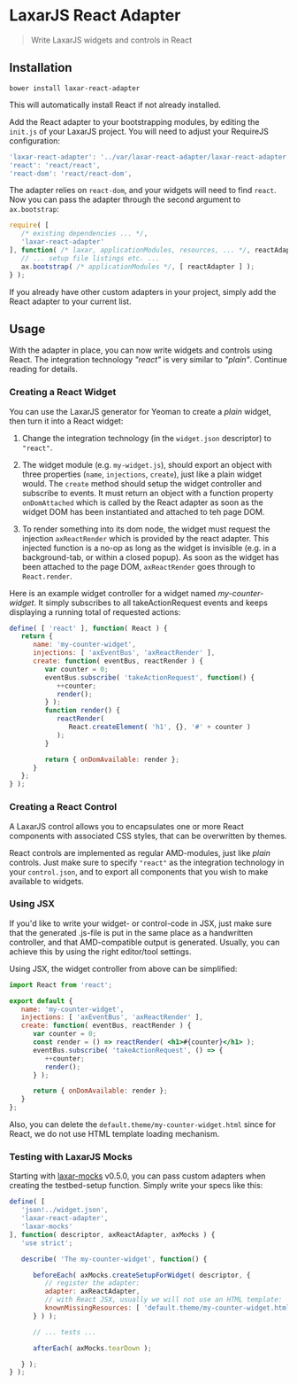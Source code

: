 # LaxarJS React Adapter

> Write LaxarJS widgets and controls in React


## Installation

```console
bower install laxar-react-adapter
```

This will automatically install React if not already installed.

Add the React adapter to your bootstrapping modules, by editing the `init.js` of your LaxarJS project.
You will need to adjust your RequireJS configuration:

```js
'laxar-react-adapter': '../var/laxar-react-adapter/laxar-react-adapter',
'react': 'react/react',
'react-dom': 'react/react-dom',
```

The adapter relies on `react-dom`, and your widgets will need to find `react`.
Now you can pass the adapter through the second argument to `ax.bootstrap`:

```js
require( [
   /* existing dependencies ... */,
   'laxar-react-adapter'
], function( /* laxar, applicationModules, resources, ... */, reactAdapter ) {
   // ... setup file listings etc. ...
   ax.bootstrap( /* applicationModules */, [ reactAdapter ] );
} );
```

If you already have other custom adapters in your project, simply add the React adapter to your current list.


## Usage

With the adapter in place, you can now write widgets and controls using React.
The integration technology _"react"_ is very similar to _"plain"_.
Continue reading for details.


### Creating a React Widget

You can use the LaxarJS generator for Yeoman to create a _plain_ widget, then turn it into a React widget:

1. Change the integration technology (in the `widget.json` descriptor) to `"react"`.

2. The widget module (e.g. `my-widget.js`), should export an object with three properties (`name`, `injections`, `create`), just like a plain widget would.
The `create` method should setup the widget controller and subscribe to events.
It must return an object with a function property `onDomAttached` which is called by the React adapter as soon as the widget DOM has been instantiated and attached to teh page DOM.

3. To render something into its dom node, the widget must request the injection `axReactRender` which is provided by the react adapter.
This injected function is a no-op as long as the widget is invisible (e.g. in a background-tab, or within a closed popup).
As soon as the widget has been attached to the page DOM, `axReactRender` goes through to `React.render`.

Here is an example widget controller for a widget named *my-counter-widget*.
It simply subscribes to all takeActionRequest events and keeps displaying a running total of requested actions:

```javascript
define( [ 'react' ], function( React ) {
   return {
      name: 'my-counter-widget',
      injections: [ 'axEventBus', 'axReactRender' ],
      create: function( eventBus, reactRender ) {
         var counter = 0;
         eventBus.subscribe( 'takeActionRequest', function() {
            ++counter;
            render();
         } );
         function render() {
            reactRender(
               React.createElement( 'h1', {}, '#' + counter )
            );
         }

         return { onDomAvailable: render };
      }
   };
} );
```


### Creating a React Control

A LaxarJS control allows you to encapsulates one or more React components with associated CSS styles, that can be overwritten by themes.

React controls are implemented as regular AMD-modules, just like *plain* controls.
Just make sure to specify `"react"` as the integration technology in your `control.json`, and to export all components that you wish to make available to widgets.  


### Using JSX

If you'd like to write your widget- or control-code in JSX, just make sure that the generated .js-file is put in the same place as a handwritten controller, and that AMD-compatible output is generated.
Usually, you can achieve this by using the right editor/tool settings.

Using JSX, the widget controller from above can be simplified:

```jsx
import React from 'react';

export default {
   name: 'my-counter-widget',
   injections: [ 'axEventBus', 'axReactRender' ],
   create: function( eventBus, reactRender ) {
      var counter = 0;
      const render = () => reactRender( <h1>#{counter}</h1> );
      eventBus.subscribe( 'takeActionRequest', () => {
         ++counter;
         render();
      } );

      return { onDomAvailable: render };
   }
};
```

Also, you can delete the `default.theme/my-counter-widget.html` since for React, we do not use HTML template loading mechanism.


### Testing with LaxarJS Mocks

Starting with [laxar-mocks](https://github.com/LaxarJS/laxar-mocks) v0.5.0, you can pass custom adapters when creating the testbed-setup function.
Simply write your specs like this:


```js
define( [
   'json!../widget.json',
   'laxar-react-adapter',
   'laxar-mocks'
], function( descriptor, axReactAdapter, axMocks ) {
   'use strict';

   describe( 'The my-counter-widget', function() {

      beforeEach( axMocks.createSetupForWidget( descriptor, {
         // register the adapter:
         adapter: axReactAdapter,
         // with React JSX, usually we will not use an HTML template:
         knownMissingResources: [ 'default.theme/my-counter-widget.html' ]
      } ) );

      // ... tests ...

      afterEach( axMocks.tearDown );

   } );
} );
```
